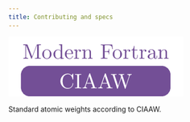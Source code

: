 ```yaml
---
title: Contributing and specs
---
```


![CIAAW](../media/logo.png)

Standard atomic weights according to CIAAW.


